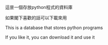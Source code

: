 這昰一個存放python程式的資料庫

如果閣下喜歡的話可以下載來用

This is a database that stores python programs

If you like it, you can download it and use it
